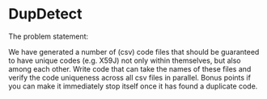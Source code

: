 # DupDetect
The problem statement:

We have generated a number of (csv) code files that should be guaranteed to have unique codes (e.g. X59J) not only within themselves, but also among each other.  Write code that can take the names of these files and verify the code uniqueness across all csv files in parallel. Bonus points if you can make it immediately stop itself once it has found a duplicate code.
